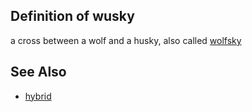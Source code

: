 ## Definition of wusky

a cross between a wolf and a husky, also called [wolfsky](./wolfsky)

## See Also

- [hybrid](./hybrid)
